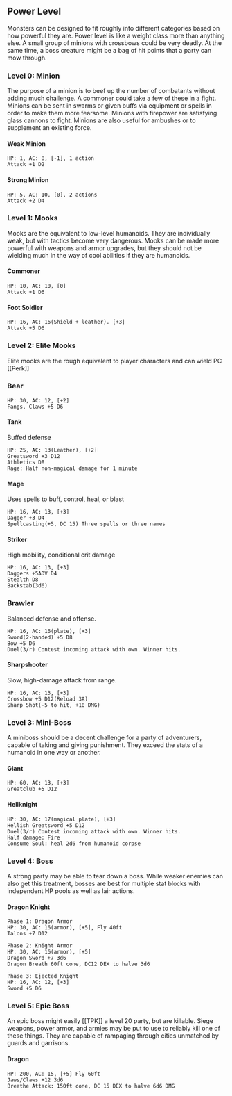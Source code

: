 
## Power Level
Monsters can be designed to fit roughly into different categories based on how powerful they are. Power level is like a weight class more than anything else. A small group of minions with crossbows could be very deadly. At the same time, a boss creature might be a bag of hit points that a party can mow through.

### Level 0: Minion
The purpose of a minion is to beef up the number of combatants without adding much challenge. A commoner could take a few of these in a fight. Minions can be sent in swarms or given buffs via equipment or spells in order to make them more fearsome. Minions with firepower are satisfying glass cannons to fight. Minions are also useful for ambushes or to supplement an existing force.
#### Weak Minion
```
HP: 1, AC: 8, [-1], 1 action
Attack +1 D2
```
#### Strong Minion
```
HP: 5, AC: 10, [0], 2 actions
Attack +2 D4
```
### Level 1: Mooks
Mooks are the equivalent to low-level humanoids. They are individually weak, but with tactics become very dangerous. Mooks can be made more powerful with weapons and armor upgrades, but they should not be wielding much in the way of cool abilities if they are humanoids.
#### Commoner
```
HP: 10, AC: 10, [0]
Attack +1 D6
```

#### Foot Soldier
```
HP: 16, AC: 16(Shield + leather). [+3]
Attack +5 D6
```
### Level 2: Elite Mooks
Elite mooks are the rough equivalent to player characters and can wield PC [[Perk]]

### Bear
```
HP: 30, AC: 12, [+2]
Fangs, Claws +5 D6
```
#### Tank
Buffed defense
```
HP: 25, AC: 13(Leather), [+2]
Greatsword +3 D12
Athletics D8
Rage: Half non-magical damage for 1 minute 
```
#### Mage
Uses spells to buff, control, heal, or blast
```
HP: 16, AC: 13, [+3]
Dagger +3 D4
Spellcasting(+5, DC 15) Three spells or three names
```

#### Striker
High mobility, conditional crit damage
```
HP: 16, AC: 13, [+3]
Daggers +5ADV D4
Stealth D8
Backstab(3d6)
```

### Brawler
Balanced defense and offense.
```
HP: 16, AC: 16(plate), [+3]
Sword(2-handed) +5 D8
Bow +5 D6
Duel(3/r) Contest incoming attack with own. Winner hits.
```

#### Sharpshooter
Slow, high-damage attack from range.
```
HP: 16, AC: 13, [+3]
Crossbow +5 D12(Reload 3A)
Sharp Shot(-5 to hit, +10 DMG)
```
### Level 3: Mini-Boss
A miniboss should be a decent challenge for a party of adventurers, capable of taking and giving punishment. They exceed the stats of a humanoid in one way or another.
#### Giant
```
HP: 60, AC: 13, [+3]
Greatclub +5 D12
```

#### Hellknight
```
HP: 30, AC: 17(magical plate), [+3]
Hellish Greatsword +5 D12
Duel(3/r) Contest incoming attack with own. Winner hits.
Half damage: Fire
Consume Soul: heal 2d6 from humanoid corpse
```
### Level 4: Boss
A strong party may be able to tear down a boss. While weaker enemies can also get this treatment, bosses are best for multiple stat blocks with independent HP pools as well as lair actions.
#### Dragon Knight
```
Phase 1: Dragon Armor
HP: 30, AC: 16(armor), [+5], Fly 40ft
Talons +7 D12

Phase 2: Knight Armor
HP: 30, AC: 16(armor), [+5]
Dragon Sword +7 3d6
Dragon Breath 60ft cone, DC12 DEX to halve 3d6

Phase 3: Ejected Knight
HP: 16, AC: 12, [+3]
Sword +5 D6
```

### Level 5: Epic Boss
An epic boss might easily [[TPK]] a level 20 party, but are killable. Siege weapons, power armor, and armies may be put to use to reliably kill one of these things. They are capable of rampaging through cities unmatched by guards and garrisons.

#### Dragon
```
HP: 200, AC: 15, [+5] Fly 60ft
Jaws/Claws +12 3d6
Breathe Attack: 150ft cone, DC 15 DEX to halve 6d6 DMG 
```